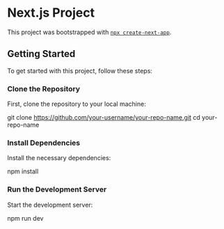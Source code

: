 # Next.js Project

This project was bootstrapped with [`npx create-next-app`](https://github.com/vercel/next.js/tree/canary/packages/create-next-app).

## Getting Started

To get started with this project, follow these steps:

### Clone the Repository

First, clone the repository to your local machine:

<!-- in terminal -->
git clone <https://github.com/your-username/your-repo-name.git>
cd your-repo-name

### Install Dependencies

Install the necessary dependencies:

<!-- in terminal -->
npm install

### Run the Development Server

Start the development server:

<!-- in terminal -->
npm run dev
